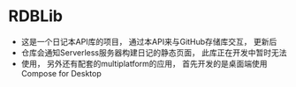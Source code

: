 # RDBLib

* 这是一个日记本API库的项目， 通过本API来与GitHub存储库交互， 更新后
* 仓库会通知Serverless服务器构建日记的静态页面， 此库正在开发中暂时无法
* 使用， 另外还有配套的multiplatform的应用， 首先开发的是桌面端使用Compose for Desktop
